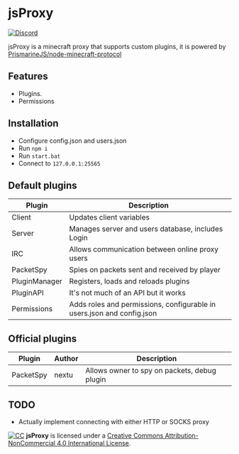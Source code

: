 # jsProxy

[![Discord](https://camo.githubusercontent.com/17c914de92d32b7b329dc3af356087944549480570a5dcf10ac10af8310f05d3/68747470733a2f2f696d672e736869656c64732e696f2f62616467652f636861742d6f6e253230646973636f72642d627269676874677265656e2e737667)](https://discord.gg/s7K6EKfrdH)

jsProxy is a minecraft proxy that supports custom plugins,
it is powered by [PrismarineJS/node-minecraft-protocol](https://github.com/PrismarineJS/node-minecraft-protocol)

## Features
- Plugins.
- Permissions

## Installation
- Configure config.json and users.json
- Run `npm i`
- Run `start.bat`
- Connect to `127.0.0.1:25565`

## Default plugins
| Plugin | Description |
| ------ | ------ |
| Client | Updates client variables |
| Server | Manages server and users database, includes Login  |
| IRC | Allows communication between online proxy users |
| PacketSpy | Spies on packets sent and received by player |
| PluginManager | Registers, loads and reloads plugins |
| PluginAPI | It's not much of an API but it works |
| Permissions | Adds roles and permissions, configurable in users.json and config.json |

## Official plugins
| Plugin | Author | Description |
| ------ | ------ | ----------- |
| PacketSpy | nextu | Allows owner to spy on packets, debug plugin |

## TODO
- Actually implement connecting with either HTTP or SOCKS proxy

[![CC](https://camo.githubusercontent.com/11b9a412da4f93e847989b8255d8b77d92aecf51741005da3e6e3b8c2b79b219/68747470733a2f2f692e6372656174697665636f6d6d6f6e732e6f72672f6c2f62792d6e632f342e302f38387833312e706e67)](https://creativecommons.org/licenses/by-nc/4.0/)
**jsProxy** is licensed under a [Creative Commons Attribution-NonCommercial 4.0 International License](https://creativecommons.org/licenses/by-nc/4.0/).
